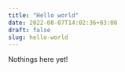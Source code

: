 ```yaml
---
title: "Hello world"
date: 2022-08-07T14:02:36+03:00
draft: false
slug: hello-world 
---
```


Nothings here yet!
